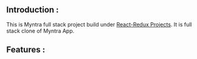 ## Introduction : 
This is Myntra full stack project build under [React-Redux Projects](https://github.com/rahulkumarpahwa/kg-coding-react-projects). It is full stack clone of Myntra App.

## Features : 

